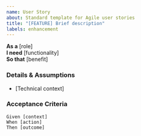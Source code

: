```yaml
---
name: User Story
about: Standard template for Agile user stories
title: "[FEATURE] Brief description"
labels: enhancement
---
```


**As a** [role]  
**I need** [functionality]  
**So that** [benefit]  

### Details & Assumptions  
* [Technical context]  

### Acceptance Criteria  
```gherkin
Given [context]  
When [action]  
Then [outcome]  
